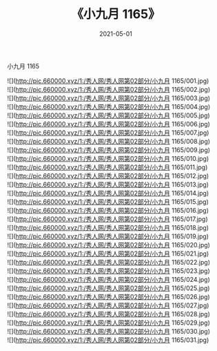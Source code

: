 ﻿---
layout: post
title:  《小九月 1165》
date:   2021-05-01
img: http://pic.660000.xyz/1:/秀人网/秀人网第02部分/小九月 1165/000.jpg
categories: [美女, 清纯, 唯美]
---

小九月 1165

  ![](http://pic.660000.xyz/1:/秀人网/秀人网第02部分/小九月 1165/001.jpg) <br> ![](http://pic.660000.xyz/1:/秀人网/秀人网第02部分/小九月 1165/002.jpg) <br> ![](http://pic.660000.xyz/1:/秀人网/秀人网第02部分/小九月 1165/003.jpg) <br> ![](http://pic.660000.xyz/1:/秀人网/秀人网第02部分/小九月 1165/004.jpg) <br> ![](http://pic.660000.xyz/1:/秀人网/秀人网第02部分/小九月 1165/005.jpg) <br> ![](http://pic.660000.xyz/1:/秀人网/秀人网第02部分/小九月 1165/006.jpg) <br> ![](http://pic.660000.xyz/1:/秀人网/秀人网第02部分/小九月 1165/007.jpg) <br> ![](http://pic.660000.xyz/1:/秀人网/秀人网第02部分/小九月 1165/008.jpg) <br> ![](http://pic.660000.xyz/1:/秀人网/秀人网第02部分/小九月 1165/009.jpg) <br> ![](http://pic.660000.xyz/1:/秀人网/秀人网第02部分/小九月 1165/010.jpg) <br> ![](http://pic.660000.xyz/1:/秀人网/秀人网第02部分/小九月 1165/011.jpg) <br> ![](http://pic.660000.xyz/1:/秀人网/秀人网第02部分/小九月 1165/012.jpg) <br> ![](http://pic.660000.xyz/1:/秀人网/秀人网第02部分/小九月 1165/013.jpg) <br> ![](http://pic.660000.xyz/1:/秀人网/秀人网第02部分/小九月 1165/014.jpg) <br> ![](http://pic.660000.xyz/1:/秀人网/秀人网第02部分/小九月 1165/015.jpg) <br> ![](http://pic.660000.xyz/1:/秀人网/秀人网第02部分/小九月 1165/016.jpg) <br> ![](http://pic.660000.xyz/1:/秀人网/秀人网第02部分/小九月 1165/017.jpg) <br> ![](http://pic.660000.xyz/1:/秀人网/秀人网第02部分/小九月 1165/018.jpg) <br> ![](http://pic.660000.xyz/1:/秀人网/秀人网第02部分/小九月 1165/019.jpg) <br> ![](http://pic.660000.xyz/1:/秀人网/秀人网第02部分/小九月 1165/020.jpg) <br> ![](http://pic.660000.xyz/1:/秀人网/秀人网第02部分/小九月 1165/021.jpg) <br> ![](http://pic.660000.xyz/1:/秀人网/秀人网第02部分/小九月 1165/022.jpg) <br> ![](http://pic.660000.xyz/1:/秀人网/秀人网第02部分/小九月 1165/023.jpg) <br> ![](http://pic.660000.xyz/1:/秀人网/秀人网第02部分/小九月 1165/024.jpg) <br> ![](http://pic.660000.xyz/1:/秀人网/秀人网第02部分/小九月 1165/025.jpg) <br> ![](http://pic.660000.xyz/1:/秀人网/秀人网第02部分/小九月 1165/026.jpg) <br> ![](http://pic.660000.xyz/1:/秀人网/秀人网第02部分/小九月 1165/027.jpg) <br> ![](http://pic.660000.xyz/1:/秀人网/秀人网第02部分/小九月 1165/028.jpg) <br> ![](http://pic.660000.xyz/1:/秀人网/秀人网第02部分/小九月 1165/029.jpg) <br> ![](http://pic.660000.xyz/1:/秀人网/秀人网第02部分/小九月 1165/030.jpg) <br> ![](http://pic.660000.xyz/1:/秀人网/秀人网第02部分/小九月 1165/031.jpg) <br>